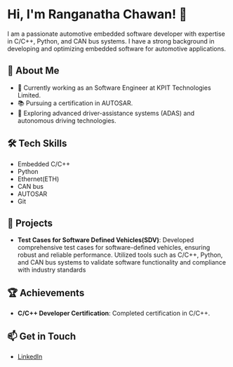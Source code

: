 # Hi, I'm Ranganatha Chawan! 👋

I am a passionate automotive embedded software developer with expertise in C/C++, Python, and CAN bus systems. I have a strong background in developing and optimizing embedded software for automotive applications.

## 🚀 About Me
- 🔧 Currently working as an Software Engineer at KPIT Technologies Limited.
- 📚 Pursuing a certification in AUTOSAR.
- 🌱 Exploring advanced driver-assistance systems (ADAS) and autonomous driving technologies.

## 🛠️ Tech Skills
- Embedded C/C++
- Python
- Ethernet(ETH)
- CAN bus
- AUTOSAR
- Git

## 🌟 Projects
- **Test Cases for Software Defined Vehicles(SDV)**: Developed comprehensive test cases for software-defined vehicles, ensuring robust and reliable performance. Utilized tools such as C/C++, Python, and CAN bus systems to validate software functionality and compliance with industry standards

## 🏆 Achievements
- **C/C++ Developer Certification**: Completed certification in C/C++.

## 📫 Get in Touch
- [LinkedIn](https://www.linkedin.com/in/ranganathachawan)
